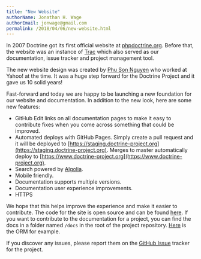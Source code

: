 ```yaml
---
title: "New Website"
authorName: Jonathan H. Wage
authorEmail: jonwage@gmail.com
permalink: /2018/04/06/new-website.html
---
```


In 2007 Doctrine got its first official website at
[phpdoctrine.org](https://www.phpdoctrine.org/). Before that, the
website was an instance of [Trac](https://trac.edgewall.org/) which also
served as our documentation, issue tracker and project management tool.

The new website design was created by [Phu Son
Nguyen](https://phuson.com/) who worked at Yahoo! at the time. It was a
huge step forward for the Doctrine Project and it gave us 10 solid
years!

Fast-forward and today we are happy to be launching a new foundation for
our website and documentation. In addition to the new look, here are
some new features:

-   GitHub Edit links on all documentation pages to make it easy to
    contribute fixes when you come across something that could be
    improved.
-   Automated deploys with GitHub Pages. Simply create a pull request
    and it will be deployed to
    [https://staging.doctrine-project.org](https://staging.doctrine-project.org).
    Merges to master automatically deploy to
    [https://www.doctrine-project.org](https://www.doctrine-project.org).
-   Search powered by [Algolia](https://www.algolia.com/).
-   Mobile friendly.
-   Documentation supports multiple versions.
-   Documentation user experience improvements.
-   HTTPS

We hope that this helps improve the experience and make it easier to
contribute. The code for the site is open source and can be found
[here](https://github.com/doctrine/doctrine-website/). If you want to
contribute to the documentation for a project, you can find the docs in
a folder named `/docs` in the root of the project repository.
[Here](https://github.com/doctrine/orm/tree/master/docs) is the
ORM for example.

If you discover any issues, please report them on the [GitHub
Issue](https://github.com/doctrine/doctrine-website/issues) tracker for
the project.
